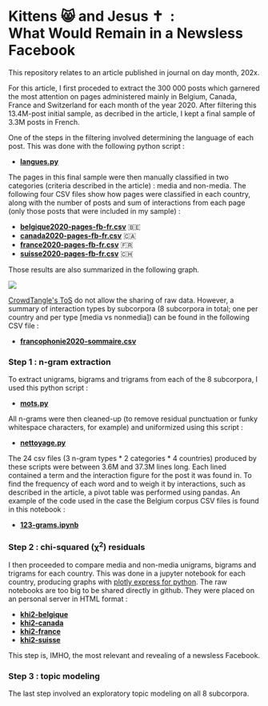 # Kittens 😸 and Jesus ✝️ &nbsp;:<br>What Would Remain in a Newsless Facebook

This repository relates to an article published in journal on day month, 202x. 

For this article, I first proceded to extract the 300&nbsp;000 posts which garnered the most attention on pages administered mainly in Belgium, Canada, France and Switzerland for each month of the year 2020. After filtering this 13.4M-post initial sample, as decribed in the article, I kept a final sample of 3.3M posts in French.

One of the steps in the filtering involved determining the language of each post. This was done with the following python script&nbsp;:

- [**langues.py**](langues.py)

The pages in this final sample were then manually classified in two categories (criteria described in the article)&nbsp;: media and non-media. The following four CSV files show how pages were classified in each country, along with the number of posts and sum of interactions from each page (only those posts that were included in my sample)&nbsp;:

- [**belgique2020-pages-fb-fr.csv**](belgique2020-pages-fb-fr.csv) 🇧🇪
- [**canada2020-pages-fb-fr.csv**](canada2020-pages-fb-fr.csv) 🇨🇦
- [**france2020-pages-fb-fr.csv**](france2020-pages-fb-fr.csv) 🇫🇷
- [**suisse2020-pages-fb-fr.csv**](suisse2020-pages-fb-fr.csv) 🇨🇭

Those results are also summarized in the following graph.

![](FBfrancophonie-bilan.png)

[CrowdTangle's ToS](https://www.crowdtangle.com/terms/) do not allow the sharing of raw data. However, a summary of interaction types by subcorpora (8 subcorpora in total; one per country and per type [media vs nonmedia]) can be found in the following CSV file&nbsp;:

- [**francophonie2020-sommaire.csv**](francophonie2020-sommaire.csv)

### Step 1 : n-gram extraction

To extract unigrams, bigrams and trigrams from each of the 8 subcorpora, I used this python script&nbsp;:

- [**mots.py**](mots.py)

All n-grams were then cleaned-up (to remove residual punctuation or funky whitespace characters, for example) and uniformized using this script&nbsp;:

- [**nettoyage.py**](nettoyage.py)

The 24 csv files (3 n-gram types * 2 categories * 4 countries) produced by these scripts were between 3.6M and 37.3M lines long. Each lined contained a term and the interaction figure for the post it was found in. To find the frequency of each word and to weigh it by interactions, such as described in the article, a pivot table was performed using pandas. An example of the code used in the case the Belgium corpus CSV files is found in this notebook&nbsp;:

- [**123-grams.ipynb**](123-grams.ipynb)

### Step 2 : chi-squared (χ<sup>2</sup>) residuals

I then proceeded to compare media and non-media unigrams, bigrams and trigrams for each country. This was done in a jupyter notebook for each country, producing graphs with [plotly express for python](https://plotly.com/python/plotly-express/). The raw notebooks are too big to be shared directly in github. They were placed on an personal server in HTML format&nbsp;:

- [**khi2-belgique**](http://jhroy.ca/facebook-franco/khi2-belgique.html)
- [**khi2-canada**](http://jhroy.ca/facebook-franco/khi2-canada.html)
- [**khi2-france**](http://jhroy.ca/facebook-franco/khi2-france.html)
- [**khi2-suisse**](http://jhroy.ca/facebook-franco/khi2-suisse.html)

This step is, IMHO, the most relevant and revealing of a newsless Facebook.

### Step 3 : topic modeling

The last step involved an exploratory topic modeling on all 8 subcorpora.

